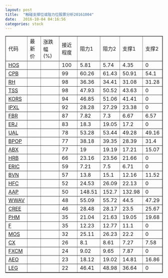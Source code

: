 ```yaml
---
layout: post
title:  "触碰支撑位或阻力位股票分析20161004"
date:   2016-10-04 04:16:56
categories: stock
---
```

<script type="text/javascript">
var stockList = []
stockList.push('gb_hos');
stockList.push('gb_cpb');
stockList.push('gb_rh');
stockList.push('gb_tss');
stockList.push('gb_kors');
stockList.push('gb_ipxl');
stockList.push('gb_fbr');
stockList.push('gb_erj');
stockList.push('gb_ual');
stockList.push('gb_bpop');
stockList.push('gb_abx');
stockList.push('gb_hrb');
stockList.push('gb_eric');
stockList.push('gb_bvn');
stockList.push('gb_hfc');
stockList.push('gb_aap');
stockList.push('gb_wwav');
stockList.push('gb_cree');
stockList.push('gb_phm');
stockList.push('gb_f');
stockList.push('gb_mos');
stockList.push('gb_cx');
stockList.push('gb_fxcm');
stockList.push('gb_aeo');
stockList.push('gb_leg');
</script>
<table border="1">
 <tr>
 <td>代码</td>
 <td>最新价</td>
 <td>涨跌幅(%)</td>
 <td>接近程度</td>
 <td>阻力1</td>
 <td>阻力2</td>
 <td>支撑1</td>
 <td>支撑2</td>
</tr>
  <tr id="hos" class="red">
  <td><a href="http://stock.finance.sina.com.cn/usstock/quotes/HOS.html" target="_blank">HOS</a></td><td></td><td></td><td>100</td><td>5.81</td><td>5.74</td><td>4.35</td><td>0</td></tr>
  <tr id="cpb" class="green">
  <td><a href="http://stock.finance.sina.com.cn/usstock/quotes/CPB.html" target="_blank">CPB</a></td><td></td><td></td><td>99</td><td>60.26</td><td>61.43</td><td>50.91</td><td>54.1</td></tr>
  <tr id="rh" class="red">
  <td><a href="http://stock.finance.sina.com.cn/usstock/quotes/RH.html" target="_blank">RH</a></td><td></td><td></td><td>98</td><td>36.36</td><td>34.41</td><td>31.08</td><td>31.28</td></tr>
  <tr id="tss" class="red">
  <td><a href="http://stock.finance.sina.com.cn/usstock/quotes/TSS.html" target="_blank">TSS</a></td><td></td><td></td><td>98</td><td>47.93</td><td>50.52</td><td>43.63</td><td>0</td></tr>
  <tr id="kors" class="red">
  <td><a href="http://stock.finance.sina.com.cn/usstock/quotes/KORS.html" target="_blank">KORS</a></td><td></td><td></td><td>94</td><td>46.85</td><td>51.06</td><td>41.41</td><td>0</td></tr>
  <tr id="ipxl" class="green">
  <td><a href="http://stock.finance.sina.com.cn/usstock/quotes/IPXL.html" target="_blank">IPXL</a></td><td></td><td></td><td>92</td><td>28.28</td><td>27.29</td><td>23.38</td><td>0</td></tr>
  <tr id="fbr" class="red">
  <td><a href="http://stock.finance.sina.com.cn/usstock/quotes/FBR.html" target="_blank">FBR</a></td><td></td><td></td><td>87</td><td>7.82</td><td>7.3</td><td>6.67</td><td>6.57</td></tr>
  <tr id="erj" class="green">
  <td><a href="http://stock.finance.sina.com.cn/usstock/quotes/ERJ.html" target="_blank">ERJ</a></td><td></td><td></td><td>83</td><td>18.3</td><td>19.05</td><td>17.2</td><td>0</td></tr>
  <tr id="ual" class="red">
  <td><a href="http://stock.finance.sina.com.cn/usstock/quotes/UAL.html" target="_blank">UAL</a></td><td></td><td></td><td>78</td><td>53.28</td><td>53.44</td><td>49.28</td><td>49.16</td></tr>
  <tr id="bpop" class="red">
  <td><a href="http://stock.finance.sina.com.cn/usstock/quotes/BPOP.html" target="_blank">BPOP</a></td><td></td><td></td><td>77</td><td>38.18</td><td>39.35</td><td>28.39</td><td>31.4</td></tr>
  <tr id="abx" class="green">
  <td><a href="http://stock.finance.sina.com.cn/usstock/quotes/ABX.html" target="_blank">ABX</a></td><td></td><td></td><td>77</td><td>19</td><td>19.19</td><td>17.21</td><td>15.07</td></tr>
  <tr id="hrb" class="red">
  <td><a href="http://stock.finance.sina.com.cn/usstock/quotes/HRB.html" target="_blank">HRB</a></td><td></td><td></td><td>66</td><td>23.16</td><td>23.56</td><td>21.66</td><td>0</td></tr>
  <tr id="eric" class="red">
  <td><a href="http://stock.finance.sina.com.cn/usstock/quotes/ERIC.html" target="_blank">ERIC</a></td><td></td><td></td><td>59</td><td>7.21</td><td>7.5</td><td>6.71</td><td>0</td></tr>
  <tr id="bvn" class="red">
  <td><a href="http://stock.finance.sina.com.cn/usstock/quotes/BVN.html" target="_blank">BVN</a></td><td></td><td></td><td>57</td><td>13.8</td><td>15.1</td><td>12.16</td><td>11.52</td></tr>
  <tr id="hfc" class="green">
  <td><a href="http://stock.finance.sina.com.cn/usstock/quotes/HFC.html" target="_blank">HFC</a></td><td></td><td></td><td>52</td><td>24.53</td><td>26.09</td><td>22.13</td><td>0</td></tr>
  <tr id="aap" class="red">
  <td><a href="http://stock.finance.sina.com.cn/usstock/quotes/AAP.html" target="_blank">AAP</a></td><td></td><td></td><td>50</td><td>148.51</td><td>152.7</td><td>132.98</td><td>0</td></tr>
  <tr id="wwav" class="red">
  <td><a href="http://stock.finance.sina.com.cn/usstock/quotes/WWAV.html" target="_blank">WWAV</a></td><td></td><td></td><td>48</td><td>55.09</td><td>55.72</td><td>44.5</td><td>47.29</td></tr>
  <tr id="cree" class="green">
  <td><a href="http://stock.finance.sina.com.cn/usstock/quotes/CREE.html" target="_blank">CREE</a></td><td></td><td></td><td>46</td><td>28.48</td><td>28.17</td><td>23.5</td><td>25.67</td></tr>
  <tr id="phm" class="green">
  <td><a href="http://stock.finance.sina.com.cn/usstock/quotes/PHM.html" target="_blank">PHM</a></td><td></td><td></td><td>35</td><td>21.04</td><td>21.63</td><td>19.05</td><td>19.68</td></tr>
  <tr id="f" class="red">
  <td><a href="http://stock.finance.sina.com.cn/usstock/quotes/F.html" target="_blank">F</a></td><td></td><td></td><td>35</td><td>12.23</td><td>12.77</td><td>11.1</td><td>0</td></tr>
  <tr id="mos" class="red">
  <td><a href="http://stock.finance.sina.com.cn/usstock/quotes/MOS.html" target="_blank">MOS</a></td><td></td><td></td><td>32</td><td>25.11</td><td>26.23</td><td>22.2</td><td>0</td></tr>
  <tr id="cx" class="red">
  <td><a href="http://stock.finance.sina.com.cn/usstock/quotes/CX.html" target="_blank">CX</a></td><td></td><td></td><td>26</td><td>8.1</td><td>8.61</td><td>7.27</td><td>7.58</td></tr>
  <tr id="fxcm" class="green">
  <td><a href="http://stock.finance.sina.com.cn/usstock/quotes/FXCM.html" target="_blank">FXCM</a></td><td></td><td></td><td>24</td><td>9.02</td><td>9.65</td><td>7.87</td><td>0</td></tr>
  <tr id="aeo" class="red">
  <td><a href="http://stock.finance.sina.com.cn/usstock/quotes/AEO.html" target="_blank">AEO</a></td><td></td><td></td><td>23</td><td>18.12</td><td>19.02</td><td>14.81</td><td>16.86</td></tr>
  <tr id="leg" class="red">
  <td><a href="http://stock.finance.sina.com.cn/usstock/quotes/LEG.html" target="_blank">LEG</a></td><td></td><td></td><td>22</td><td>46.41</td><td>48.98</td><td>36.64</td><td>0</td></tr>
</table>
